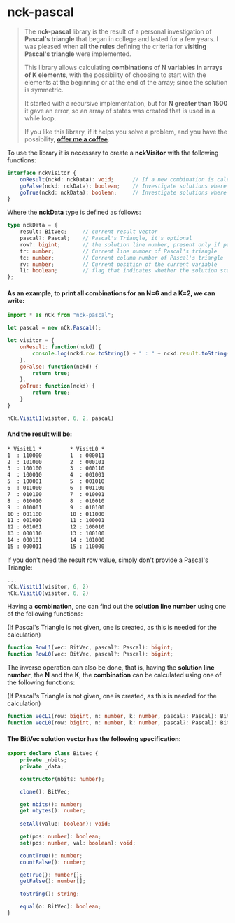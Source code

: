 
# nck-pascal

> The **nck-pascal** library is the result of a personal investigation of **Pascal's triangle** that began in college and lasted for a few years. I was pleased when **all the rules** defining the criteria for **visiting Pascal's triangle** were implemented.
>
> This library allows calculating **combinations of N variables in arrays of K elements**, with the possibility of choosing to start with the elements at the beginning or at the end of the array; since the solution is symmetric.
>
> It started with a recursive implementation, but for **N greater than 1500** it gave an error, so an array of states was created that is used in a while loop.
>
> If you like this library, if it helps you solve a problem, and you have the possibility, **[offer me a coffee](https://donate.stripe.com/7sIfZ5f36doAe9a8wx "pjsr coffee")**.

To use the library it is necessary to create a **nckVisitor** with the following functions:

```ts
interface nckVisitor {
    onResult(nckd: nckData): void;      // If a new combination is calculated
    goFalse(nckd: nckData): boolean;    // Investigate solutions where the current variable is False
    goTrue(nckd: nckData): boolean;     // Investigate solutions where the current variable is True
}
```

Where the **nckData** type is defined as follows:

```ts
type nckData = {
    result: BitVec;     // current result vector
    pascal?: Pascal;    // Pascal's Triangle, it's optional
    row?: bigint;       // the solution line number, present only if pascal is given
    tr: number;         // Current line number of Pascal's triangle
    tc: number;         // Current column number of Pascal's triangle
    rv: number;         // Current position of the current variable
    l1: boolean;        // flag that indicates whether the solution starts with the variables on the left
};
```

#### As an example, to print all combinations for an N=6 and a K=2, we can write:

```js
import * as nCk from "nck-pascal";

let pascal = new nCk.Pascal();

let visitor = {
    onResult: function(nckd) {
        console.log(nckd.row.toString() + " : " + nckd.result.toString());
	},
    goFalse: function(nckd) {
	    return true;
	},
    goTrue: function(nckd) {
		return true;
	}
}

nCk.VisitL1(visitor, 6, 2, pascal)
```

#### And the result will be:

```txt
* VisitL1 *         * VisitL0 *      
1  : 110000         1  : 000011
2  : 101000         2  : 000101
3  : 100100         3  : 000110
4  : 100010         4  : 001001
5  : 100001         5  : 001010
6  : 011000         6  : 001100
7  : 010100         7  : 010001
8  : 010010         8  : 010010
9  : 010001         9  : 010100
10 : 001100         10 : 011000
11 : 001010         11 : 100001
12 : 001001         12 : 100010
13 : 000110         13 : 100100
14 : 000101         14 : 101000
15 : 000011         15 : 110000
```

If you don't need the result row value, simply don't provide a Pascal's Triangle:

```js
...
nCk.VisitL1(visitor, 6, 2)
nCk.VisitL0(visitor, 6, 2)
```

Having a **combination**, one can find out the **solution line number** using one of the following functions:

(If Pascal's Triangle is not given, one is created, as this is needed for the calculation)

```ts
function RowL1(vec: BitVec, pascal?: Pascal): bigint;
function RowL0(vec: BitVec, pascal?: Pascal): bigint;
```

The inverse operation can also be done, that is, having the **solution line number**, the **N** and the **K**, the **combination** can be calculated using one of the following functions:

(If Pascal's Triangle is not given, one is created, as this is needed for the calculation)

```ts
function VecL1(row: bigint, n: number, k: number, pascal?: Pascal): BitVec;
function VecL0(row: bigint, n: number, k: number, pascal?: Pascal): BitVec;
```

#### The BitVec solution vector has the following specification:

```ts
export declare class BitVec {
    private _nbits;
    private _data;

    constructor(nbits: number);

    clone(): BitVec;

    get nbits(): number;
    get nbytes(): number;
    
    setAll(value: boolean): void;

    get(pos: number): boolean;
    set(pos: number, val: boolean): void;

    countTrue(): number;
    countFalse(): number;

    getTrue(): number[];
    getFalse(): number[];

    toString(): string;

    equal(o: BitVec): boolean;
}
```